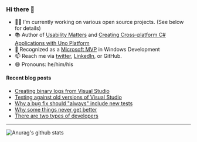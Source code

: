 ### Hi there 👋

- 👨‍💻 I’m currently working on various open source projects. (See below for details)
- 📚 Author of [Usability Matters](https://www.manning.com/books/usability-matters?a_aid=mrlacey) and [Creating Cross-platform C# Applications with Uno Platform](https://www.packtpub.com/product/creating-cross-platform-c-applications-with-uno-platform/9781801078498)
- 🏅 Recognized as a [Microsoft MVP](https://mvp.microsoft.com/en-us/PublicProfile/5001397?fullName=Matt%20Lacey) in Windows Development
- 📫 Reach me via [twitter](https://twitter.com/mrlacey), [LinkedIn](https://www.linkedin.com/in/mrlacey), or GitHub.
- 😄 Pronouns: he/him/his

<!--
**mrlacey/mrlacey** is a ✨ _special_ ✨ repository because its `README.md` (this file) appears on your GitHub profile.

Here are some ideas to get you started:

- 🔭 I’m currently working on ...
- 🌱 I’m currently learning ...
- 👯 I’m looking to collaborate on ...
- 🤔 I’m looking for help with ...
- 💬 Ask me about ...
- 📫 How to reach me: ...
- 😄 Pronouns: ...
- ⚡ Fun fact: ...
-->

#### Recent blog posts
<!-- BLOG-POST-LIST:START -->
- [Creating binary logs from Visual Studio](https://www.mrlacey.com/2022/05/creating-binary-logs-from-visual-studio.html)
- [Testing against old versions of Visual Studio](https://www.mrlacey.com/2022/05/testing-against-old-versions-of-visual.html)
- [Why a bug fix should &quot;always&quot; include new tests](https://www.mrlacey.com/2022/05/why-bug-fix-should-always-include-new.html)
- [Why some things never get better](https://www.mrlacey.com/2022/05/why-some-things-never-get-better.html)
- [There are two types of developers](https://www.mrlacey.com/2022/04/there-are-two-types-of-developers.html)
<!-- BLOG-POST-LIST:END -->

---

![Anurag's github stats](https://github-readme-stats.vercel.app/api?username=mrlacey&count_private=true&show_icons=true)
